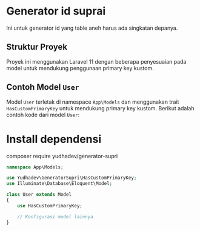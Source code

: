 # Generator id suprai

Ini untuk generator id yang table aneh harus ada singkatan depanya.

## Struktur Proyek

Proyek ini menggunakan Laravel 11 dengan beberapa penyesuaian pada model untuk mendukung penggunaan primary key kustom.

## Contoh Model `User`

Model `User` terletak di namespace `App\Models` dan menggunakan trait `HasCustomPrimaryKey` untuk mendukung primary key kustom. Berikut adalah contoh kode dari model `User`:

# Install dependensi

composer require yudhadev/generator-supri

```php
namespace App\Models;

use Yudhadev\GeneratorSupri\HasCustomPrimaryKey;
use Illuminate\Database\Eloquent\Model;

class User extends Model
{
    use HasCustomPrimaryKey;

    // Konfigurasi model lainnya
}
```
